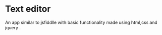 # Text editor
An app similar to jsfiddlle  with basic functionality made using html,css and jquery .
